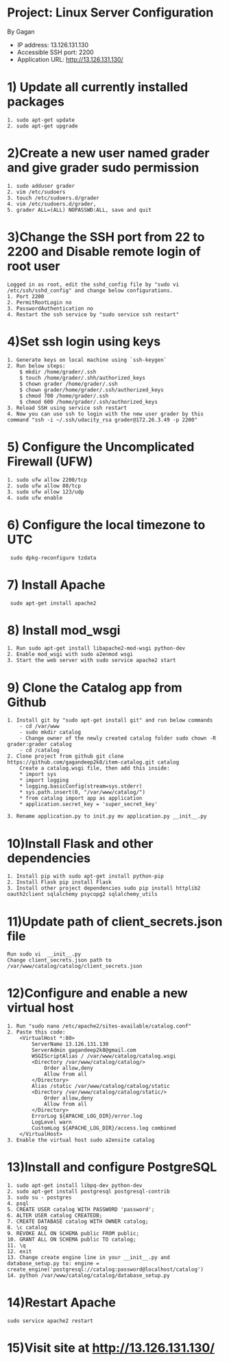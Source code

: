 # Project: Linux Server Configuration
By Gagan

*	IP address:  13.126.131.130
*	Accessible SSH port: 2200
*	Application URL: http://13.126.131.130/

# 1) Update all currently installed packages
	1. sudo apt-get update
	2. sudo apt-get upgrade

# 2)Create a new user named grader and give grader sudo permission
	1. sudo adduser grader
	2. vim /etc/sudoers
	3. touch /etc/sudoers.d/grader
	4. vim /etc/sudoers.d/grader,
	5. grader ALL=(ALL) NOPASSWD:ALL, save and quit

# 3)Change the SSH port from 22 to 2200 and Disable remote login of root user
	Logged in as root, edit the sshd_config file by "sudo vi /etc/ssh/sshd_config" and change below configurations.
	1. Port 2200
	2. PermitRootLogin no
	3. PasswordAuthentication no
	4. Restart the ssh service by "sudo service ssh restart"

# 4)Set ssh login using keys
	1. Generate keys on local machine using `ssh-keygen` 
	2. Run below steps:
		$ mkdir /home/grader/.ssh
		$ touch /home/grader/.shh/authorized_keys
		$ chown grader /home/grader/.ssh
		$ chown grader/home/grader/.ssh/authorized_keys
		$ chmod 700 /home/grader/.ssh
		$ chmod 600 /home/grader/.ssh/authorized_keys
	3. Reload SSH using service ssh restart
	4. Now you can use ssh to login with the new user grader by this command "ssh -i ~/.ssh/udacity_rsa grader@172.26.3.49 -p 2200"
	
# 5) Configure the Uncomplicated Firewall (UFW)
	1. sudo ufw allow 2200/tcp
	2. sudo ufw allow 80/tcp
	3. sudo ufw allow 123/udp
	4. sudo ufw enable 

# 6) Configure the local timezone to UTC
	 sudo dpkg-reconfigure tzdata
	
	
# 7) Install Apache
	 sudo apt-get install apache2
	
# 8) Install mod_wsgi
	1. Run sudo apt-get install libapache2-mod-wsgi python-dev
	2. Enable mod_wsgi with sudo a2enmod wsgi
	3. Start the web server with sudo service apache2 start
	
# 9) Clone the Catalog app from Github

	1. Install git by "sudo apt-get install git" and run below commands
		- cd /var/www
		- sudo mkdir catalog
		- Change owner of the newly created catalog folder sudo chown -R grader:grader catalog
		- cd /catalog
	2. Clone project from github git clone https://github.com/gagandeep2k8/item-catalog.git catalog
		Create a catalog.wsgi file, then add this inside:
		* import sys
		* import logging
		* logging.basicConfig(stream=sys.stderr)
		* sys.path.insert(0, "/var/www/catalog/")
		* from catalog import app as application
		* application.secret_key = 'super_secret_key'
		
	3. Rename application.py to init.py mv application.py __init__.py

# 10)Install Flask and other dependencies
	1. Install pip with sudo apt-get install python-pip
	2. Install Flask pip install Flask
	3. Install other project dependencies sudo pip install httplib2 oauth2client sqlalchemy psycopg2 sqlalchemy_utils

# 11)Update path of client_secrets.json file
	Run sudo vi  __init__.py
	Change client_secrets.json path to /var/www/catalog/catalog/client_secrets.json
	
# 12)Configure and enable a new virtual host
	1. Run "sudo nano /etc/apache2/sites-available/catalog.conf"
	2. Paste this code:
		<VirtualHost *:80>
			ServerName 13.126.131.130
			ServerAdmin gagandeep2k8@gmail.com
			WSGIScriptAlias / /var/www/catalog/catalog.wsgi
			<Directory /var/www/catalog/catalog/>
				Order allow,deny
				Allow from all
			</Directory>
			Alias /static /var/www/catalog/catalog/static
			<Directory /var/www/catalog/catalog/static/>
				Order allow,deny
				Allow from all
			</Directory>
			ErrorLog ${APACHE_LOG_DIR}/error.log
			LogLevel warn
			CustomLog ${APACHE_LOG_DIR}/access.log combined
		</VirtualHost>
	3. Enable the virtual host sudo a2ensite catalog	
	
# 13)Install and configure PostgreSQL
	1. sudo apt-get install libpq-dev python-dev
	2. sudo apt-get install postgresql postgresql-contrib
	3. sudo su - postgres
	4. psql
	5. CREATE USER catalog WITH PASSWORD 'password';
	6. ALTER USER catalog CREATEDB;
	7. CREATE DATABASE catalog WITH OWNER catalog;
	8. \c catalog
	9. REVOKE ALL ON SCHEMA public FROM public;
	10. GRANT ALL ON SCHEMA public TO catalog;
	11. \q
	12. exit
	13. Change create engine line in your __init__.py and database_setup.py to: engine = create_engine('postgresql://catalog:password@localhost/catalog')
	14. python /var/www/catalog/catalog/database_setup.py

# 14)Restart Apache
	sudo service apache2 restart
	
# 15)Visit site at http://13.126.131.130/


	



	


